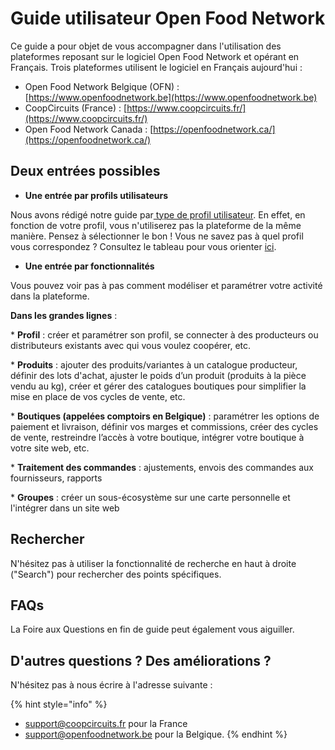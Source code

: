 # Guide utilisateur Open Food Network

Ce guide a pour objet de vous accompagner dans l'utilisation des plateformes reposant sur le logiciel Open Food Network et opérant en Français. Trois plateformes utilisent le logiciel en Français aujourd'hui :

- Open Food Network Belgique \(OFN\) : [https://www.openfoodnetwork.be](https://www.openfoodnetwork.be)  
- CoopCircuits \(France\) : [https://www.coopcircuits.fr/](https://www.coopcircuits.fr/)  
- Open Food Network Canada : [https://openfoodnetwork.ca/](https://openfoodnetwork.ca/)  


## Deux entrées possibles

* **Une entrée par profils utilisateurs**

Nous avons rédigé notre guide par[ type de profil utilisateur](https://ofnuserguidefr.gitbook.io/guide-utilisateur-open-food-france/les-differents-profils-utilisateurs). En effet, en fonction de votre profil, vous n'utiliserez pas la plateforme de la même manière. Pensez à sélectionner le bon ! Vous ne savez pas à quel profil vous correspondez ? Consultez le tableau pour vous orienter [ici](les-differents-profils-utilisateurs/).

* **Une entrée par fonctionnalités**

Vous pouvez voir pas à pas comment modéliser et paramétrer votre activité dans la plateforme.

**Dans les grandes lignes** :

\* **Profil** : créer et paramétrer son profil, se connecter à des producteurs ou distributeurs existants avec qui vous voulez coopérer, etc.  
     
\* **Produits** : ajouter des produits/variantes à un catalogue producteur, définir des lots d'achat, ajuster le poids d’un produit \(produits à la pièce vendu au kg\), créer et gérer des catalogues boutiques pour simplifier la mise en place de vos cycles de vente, etc.

\* **Boutiques \(appelées comptoirs en Belgique\)** : paramétrer les options de paiement et livraison, définir vos marges et commissions, créer des cycles de vente, restreindre l’accès à votre boutique, intégrer votre boutique à votre site web, etc.

\* **Traitement des commandes** : ajustements, envois des commandes aux fournisseurs, rapports

\* **Groupes** : créer un sous-écosystème sur une carte personnelle et l'intégrer dans un site web

## Rechercher

N'hésitez pas à utiliser la fonctionnalité de recherche en haut à droite \("Search"\) pour rechercher des points spécifiques.

## FAQs

La Foire aux Questions en fin de guide peut également vous aiguiller.

## D'autres questions ? Des améliorations ?

N'hésitez pas à nous écrire à l'adresse suivante : 

{% hint style="info" %}
- support@coopcircuits.fr pour la France   
- support@openfoodnetwork.be pour la Belgique.
{% endhint %}

